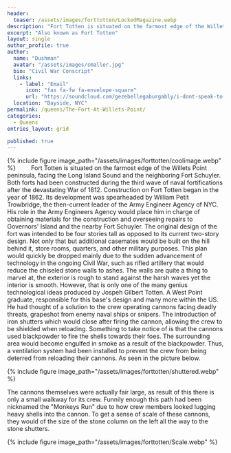 ```yaml
---
header:
  teaser: /assets/images/forttotten/LockedMagazine.webp
description: "Fort Totten is situated on the farmost edge of the Willets Point peninsula, facing the Long Island Sound and the neighboring Fort Schuyler. Both forts had been constructed during the third wave of naval fortifications after the devastating War of 1812. Construction on Fort Totten began in the year of 1862. Its development was spearheaded by William Petit Trowbridge, the then-current leader of the Army Engineer Agency of NYC."
excerpt: "Also known as Fort Totten"
layout: single
author_profile: true
author:
  name: "Dushman"
  avatar: "/assets/images/smaller.jpg"
  bio: "Civil War Conscript"
  links:
    - label: "Email"
      icon: "fas fa-fw fa-envelope-square"
      url: "https://soundcloud.com/gezebellegaburgably/i-dont-speak-to-whores?in=gezebellegaburgably/sets/giblin"
  location: "Bayside, NYC"
permalink: /queens/The-Fort-At-Willets-Point/
categories:
  - Queens
entries_layout: grid

published: true
---
```




{% include figure image_path="/assets/images/forttotten/coolimage.webp" %} 
&emsp;&emsp; Fort Totten is situated on the farmost edge of the Willets Point peninsula, facing the Long Island Sound and the neighboring Fort Schuyler. Both forts had been constructed during the third wave of naval fortifications after the devastating War of 1812. Construction on Fort Totten began in the year of 1862. Its development was spearheaded by William Petit Trowbridge, the then-current leader of the Army Engineer Agency of NYC. His role in the Army Engineers Agency would place him in charge of obtaining materials for the construction and overseeing repairs to Governors' Island and the nearby Fort Schuyler. The original design of the fort was intended to be four stories tall as opposed to its current two-story design. Not only that but additional casemates would be built on the hill behind it, store rooms, quarters, and other military purposes. This plan would quickly be dropped mainly due to the sudden advancement of technology in the ongoing Civil War, such as rifled artillery that would reduce the chiseled stone walls to ashes. The walls are quite a thing to marvel at, the exterior is rough to stand against the harsh waves yet the interior is smooth. However, that is only one of the many genius technological ideas produced by Jospeh Gilbert Totten. A West Point graduate, responsible for this base's design and many more within the US. He had thought of a solution to the crew operating cannons facing deadly threats, grapeshot from enemy naval ships or snipers. The introduction of iron shutters which would close after firing the cannon, allowing the crew to be shielded when reloading. Something to take notice of is that the cannons used blackpowder to fire the shells towards their foes. The surrounding area would become engulfed in smoke as a result of the blackpowder. Thus, a ventilation system had been installed to prevent the crew from being deterred from reloading their cannons. As seen in the picture below.

{% include figure image_path="/assets/images/forttotten/shuttered.webp" %} 

  The cannons themselves were actually fair large, as result of this there is only a small walkway for its crew. Funnily enough this path had been nicknamed the "Monkeys Run" due to how crew members looked lugging heavy shells into the cannon. To get a sense of scale of these cannons, they would of the size of the stone column on the left all the way to the stone shutters. 
  
{% include figure image_path="/assets/images/forttotten/Scale.webp" %} 










<!-- The Willets farmhouse was constructed in 1829 in the Greek Revival style and is currently the oldest surviving structure at Fort Totten. Its existence predates the construction of the fort itself. It wasn't until the government bought the land that the house came to be at its current location. Its original location had been in the uppermost part of the peninsula, and so it would remain. It would then be used as an engineering office for the Army Corps of Engineers, until 1867. Under the orders of General Duane, it would be moved to its current location and be remodeled. It would be repurposed once again, serving as a dwelling for the officer in charge of the fort. Then it would see the Abbot family move into the house until it would be surpassed by the creation of the commanding officer's quarters in 1909. Despite this, it would see another alteration as in 1940 the single-family house would be converted into a two-family house. It would be abandoned shortly after this, now it lies fallow. Perhaps it will be renovated once again by the Bayside Historical Society which occupies a neighboring house. -->





